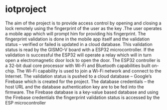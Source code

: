 # iotproject
The aim of the project is to provide access control by opening and closing a lock remotely  using the fingerprint of the user as the key .The user operates a mobile app which will prompt  him for providing his fingerprint. The fingerprint validation is done in the mobile app itself and  the validation status – verified or failed is updated in a cloud database. This validation status is  read by the GISMO-V board with a ESP32 microcontroller. If the validation is successful the  ESP32 will operate a relay which will in turn open a electromagnetic door lock to open the  door. The ESP32 controller is a 32-bit dual core processor with Wi-Fi and Bluetooth  capabilities built on-chip. The Wi-Fi capability is used to join a Wi-Fi network and connect to  the Internet. The validation status is pushed to a cloud database – Google’s Firebase which is  created for the project. The database credentials – the host URL and the database authentication  key are to be fed into the firmware. The Firebase database is a key-value based database and  using the Firebase credentials the fingerprint validation status is accessed by the ESP microcontroller
